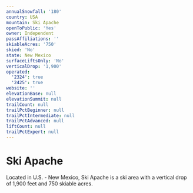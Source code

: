 ```yaml
---
annualSnowfall: '180'
country: USA
mountain: Ski Apache
openToPublic: 'Yes'
owner: Independent
passAffiliations: ''
skiableAcres: '750'
skied: 'No'
state: New Mexico
surfaceLiftsOnly: 'No'
verticalDrop: '1,900'
operated:
  '2324': true
  '2425': true
website: ''
elevationBase: null
elevationSummit: null
trailCount: null
trailPctBeginner: null
trailPctIntermediate: null
trailPctAdvanced: null
liftCount: null
trailPctExpert: null
---
```



# Ski Apache

Located in U.S. - New Mexico, Ski Apache is a ski area with a vertical drop of 1,900 feet and 750 skiable acres.
